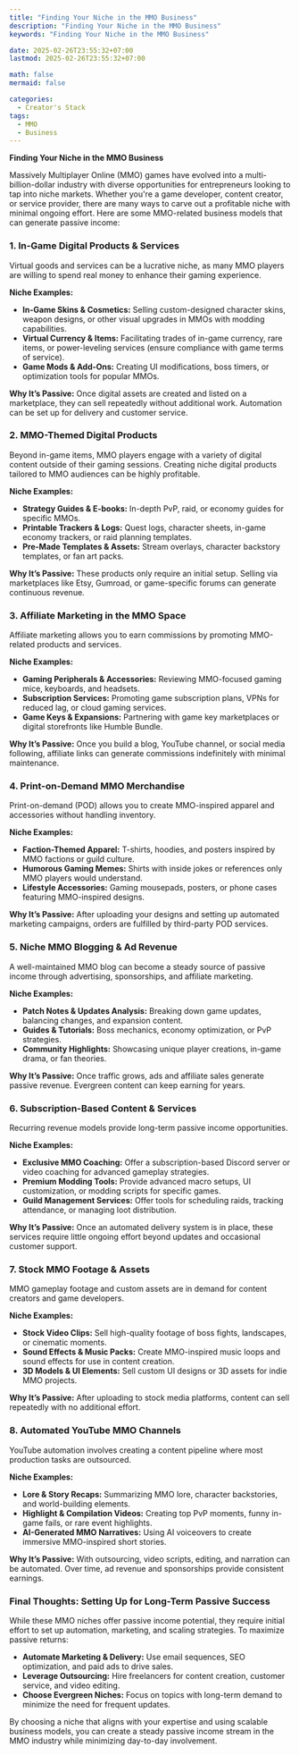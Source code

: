 ```yaml
---
title: "Finding Your Niche in the MMO Business"
description: "Finding Your Niche in the MMO Business"
keywords: "Finding Your Niche in the MMO Business"

date: 2025-02-26T23:55:32+07:00
lastmod: 2025-02-26T23:55:32+07:00

math: false
mermaid: false

categories:
  - Creator's Stack
tags:
  - MMO
  - Business
---
```

**Finding Your Niche in the MMO Business**
<!--more-->

Massively Multiplayer Online (MMO) games have evolved into a multi-billion-dollar industry with diverse opportunities for entrepreneurs looking to tap into niche markets. Whether you're a game developer, content creator, or service provider, there are many ways to carve out a profitable niche with minimal ongoing effort. Here are some MMO-related business models that can generate passive income:

### 1. In-Game Digital Products & Services

Virtual goods and services can be a lucrative niche, as many MMO players are willing to spend real money to enhance their gaming experience.

**Niche Examples:**
- **In-Game Skins & Cosmetics:** Selling custom-designed character skins, weapon designs, or other visual upgrades in MMOs with modding capabilities.
- **Virtual Currency & Items:** Facilitating trades of in-game currency, rare items, or power-leveling services (ensure compliance with game terms of service).
- **Game Mods & Add-Ons:** Creating UI modifications, boss timers, or optimization tools for popular MMOs.

**Why It’s Passive:** Once digital assets are created and listed on a marketplace, they can sell repeatedly without additional work. Automation can be set up for delivery and customer service.

### 2. MMO-Themed Digital Products

Beyond in-game items, MMO players engage with a variety of digital content outside of their gaming sessions. Creating niche digital products tailored to MMO audiences can be highly profitable.

**Niche Examples:**
- **Strategy Guides & E-books:** In-depth PvP, raid, or economy guides for specific MMOs.
- **Printable Trackers & Logs:** Quest logs, character sheets, in-game economy trackers, or raid planning templates.
- **Pre-Made Templates & Assets:** Stream overlays, character backstory templates, or fan art packs.

**Why It’s Passive:** These products only require an initial setup. Selling via marketplaces like Etsy, Gumroad, or game-specific forums can generate continuous revenue.

### 3. Affiliate Marketing in the MMO Space

Affiliate marketing allows you to earn commissions by promoting MMO-related products and services.

**Niche Examples:**
- **Gaming Peripherals & Accessories:** Reviewing MMO-focused gaming mice, keyboards, and headsets.
- **Subscription Services:** Promoting game subscription plans, VPNs for reduced lag, or cloud gaming services.
- **Game Keys & Expansions:** Partnering with game key marketplaces or digital storefronts like Humble Bundle.

**Why It’s Passive:** Once you build a blog, YouTube channel, or social media following, affiliate links can generate commissions indefinitely with minimal maintenance.

### 4. Print-on-Demand MMO Merchandise

Print-on-demand (POD) allows you to create MMO-inspired apparel and accessories without handling inventory.

**Niche Examples:**
- **Faction-Themed Apparel:** T-shirts, hoodies, and posters inspired by MMO factions or guild culture.
- **Humorous Gaming Memes:** Shirts with inside jokes or references only MMO players would understand.
- **Lifestyle Accessories:** Gaming mousepads, posters, or phone cases featuring MMO-inspired designs.

**Why It’s Passive:** After uploading your designs and setting up automated marketing campaigns, orders are fulfilled by third-party POD services.

### 5. Niche MMO Blogging & Ad Revenue

A well-maintained MMO blog can become a steady source of passive income through advertising, sponsorships, and affiliate marketing.

**Niche Examples:**
- **Patch Notes & Updates Analysis:** Breaking down game updates, balancing changes, and expansion content.
- **Guides & Tutorials:** Boss mechanics, economy optimization, or PvP strategies.
- **Community Highlights:** Showcasing unique player creations, in-game drama, or fan theories.

**Why It’s Passive:** Once traffic grows, ads and affiliate sales generate passive revenue. Evergreen content can keep earning for years.

### 6. Subscription-Based Content & Services

Recurring revenue models provide long-term passive income opportunities.

**Niche Examples:**
- **Exclusive MMO Coaching:** Offer a subscription-based Discord server or video coaching for advanced gameplay strategies.
- **Premium Modding Tools:** Provide advanced macro setups, UI customization, or modding scripts for specific games.
- **Guild Management Services:** Offer tools for scheduling raids, tracking attendance, or managing loot distribution.

**Why It’s Passive:** Once an automated delivery system is in place, these services require little ongoing effort beyond updates and occasional customer support.

### 7. Stock MMO Footage & Assets

MMO gameplay footage and custom assets are in demand for content creators and game developers.

**Niche Examples:**
- **Stock Video Clips:** Sell high-quality footage of boss fights, landscapes, or cinematic moments.
- **Sound Effects & Music Packs:** Create MMO-inspired music loops and sound effects for use in content creation.
- **3D Models & UI Elements:** Sell custom UI designs or 3D assets for indie MMO projects.

**Why It’s Passive:** After uploading to stock media platforms, content can sell repeatedly with no additional effort.

### 8. Automated YouTube MMO Channels

YouTube automation involves creating a content pipeline where most production tasks are outsourced.

**Niche Examples:**
- **Lore & Story Recaps:** Summarizing MMO lore, character backstories, and world-building elements.
- **Highlight & Compilation Videos:** Creating top PvP moments, funny in-game fails, or rare event highlights.
- **AI-Generated MMO Narratives:** Using AI voiceovers to create immersive MMO-inspired short stories.

**Why It’s Passive:** With outsourcing, video scripts, editing, and narration can be automated. Over time, ad revenue and sponsorships provide consistent earnings.

### Final Thoughts: Setting Up for Long-Term Passive Success

While these MMO niches offer passive income potential, they require initial effort to set up automation, marketing, and scaling strategies. To maximize passive returns:
- **Automate Marketing & Delivery:** Use email sequences, SEO optimization, and paid ads to drive sales.
- **Leverage Outsourcing:** Hire freelancers for content creation, customer service, and video editing.
- **Choose Evergreen Niches:** Focus on topics with long-term demand to minimize the need for frequent updates.

By choosing a niche that aligns with your expertise and using scalable business models, you can create a steady passive income stream in the MMO industry while minimizing day-to-day involvement.


